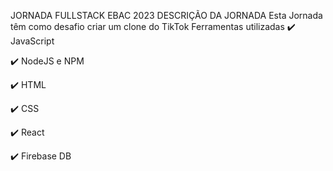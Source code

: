 JORNADA FULLSTACK EBAC 2023
DESCRIÇÃO DA JORNADA
Esta Jornada têm como desafio criar um clone do TikTok
Ferramentas utilizadas
✔️ JavaScript

✔️ NodeJS e NPM

✔️ HTML

✔️ CSS

✔️ React

✔️ Firebase DB
